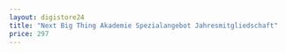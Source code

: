 ```yaml
---
layout: digistore24
title: "Next Big Thing Akademie Spezialangebot Jahresmitgliedschaft"
price: 297
---
```

